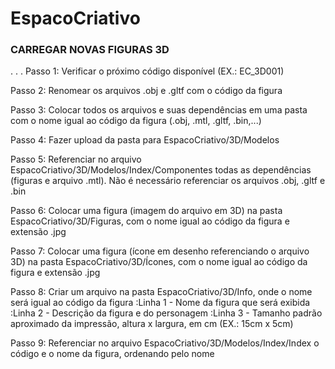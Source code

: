 # EspacoCriativo

### CARREGAR NOVAS FIGURAS 3D
.
.
.
Passo 1: Verificar o próximo código disponível (EX.: EC_3D001)

Passo 2: Renomear os arquivos .obj e .gltf com o código da figura

Passo 3: Colocar todos os arquivos e suas dependências em uma pasta com o nome igual ao código da figura (.obj, .mtl, .gltf, .bin,...)

Passo 4: Fazer upload da pasta para EspacoCriativo/3D/Modelos

Passo 5: Referenciar no arquivo EspacoCriativo/3D/Modelos/Index/Componentes todas as dependências (figuras e arquivo .mtl). Não é necessário referenciar os arquivos .obj, .gltf e .bin

Passo 6: Colocar uma figura (imagem do arquivo em 3D) na pasta EspacoCriativo/3D/Figuras, com o nome igual ao código da figura e extensão .jpg

Passo 7: Colocar uma figura (ícone em desenho referenciando o arquivo 3D) na pasta EspacoCriativo/3D/Ícones, com o nome igual ao código da figura e extensão .jpg

Passo 8: Criar um arquivo na pasta EspacoCriativo/3D/Info, onde o nome será igual ao código da figura
	:Linha 1 - Nome da figura que será exibida
	:Linha 2 - Descrição da figura e do personagem
	:Linha 3 - Tamanho padrão aproximado da impressão, altura x largura, em cm (EX.: 15cm x 5cm)
	
Passo 9: Referenciar no arquivo EspacoCriativo/3D/Modelos/Index/Index o código e o nome da figura, ordenando pelo nome
